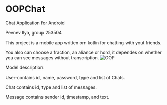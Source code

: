 # OOPChat
Chat Application for Android

Pevnev Ilya, group 253504

This project is a mobile app written om kotlin for chatting with yout friends. 

You also can choose a fraction, an aliance or hord, it dependes on whether you can see messages without transcription.
![OOP](https://github.com/PevnevIlya/OOPChat/assets/119447925/2789339e-9c4b-49f5-b083-bcbbfd975425)

Model description:

User-contains id, name, password, type and list of Chats.

Chat contains id, type and list of messages.

Message contains sender id, timestamp, and text.
